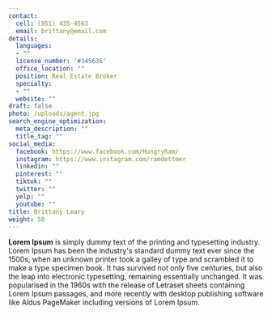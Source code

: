```yaml
---
contact:
  cell: (951) 435-4563
  email: brittany@email.com
details:
  languages:
  - ""
  license_number: '#345636'
  office_location: ""
  position: Real Estate Broker
  specialty:
  - ""
  website: ""
draft: false
photo: /uploads/agent.jpg
search_engine_optimization:
  meta_description: ""
  title_tag: ""
social_media:
  facebook: https://www.facebook.com/HungryRam/
  instagram: https://www.instagram.com/ramdettmer
  linkedin: ""
  pinterest: ""
  tiktok: ""
  twitter: ""
  yelp: ""
  youtube: ""
title: Brittany Leary
weight: 50
---
```

**Lorem Ipsum**&nbsp;is simply dummy text of the printing and typesetting industry. Lorem Ipsum has been the industry's standard dummy text ever since the 1500s, when an unknown printer took a galley of type and scrambled it to make a type specimen book. It has survived not only five centuries, but also the leap into electronic typesetting, remaining essentially unchanged. It was popularised in the 1960s with the release of Letraset sheets containing Lorem Ipsum passages, and more recently with desktop publishing software like Aldus PageMaker including versions of Lorem Ipsum.
